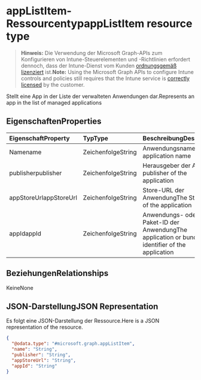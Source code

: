 # <a name="applistitem-resource-type"></a><span data-ttu-id="82a01-101">appListItem-Ressourcentyp</span><span class="sxs-lookup"><span data-stu-id="82a01-101">appListItem resource type</span></span>

> <span data-ttu-id="82a01-102">**Hinweis:** Die Verwendung der Microsoft Graph-APIs zum Konfigurieren von Intune-Steuerelementen und -Richtlinien erfordert dennoch, dass der Intune-Dienst vom Kunden [ordnungsgemäß lizenziert](https://go.microsoft.com/fwlink/?linkid=839381) ist.</span><span class="sxs-lookup"><span data-stu-id="82a01-102">**Note:** Using the Microsoft Graph APIs to configure Intune controls and policies still requires that the Intune service is [correctly licensed](https://go.microsoft.com/fwlink/?linkid=839381) by the customer.</span></span>

<span data-ttu-id="82a01-103">Stellt eine App in der Liste der verwalteten Anwendungen dar.</span><span class="sxs-lookup"><span data-stu-id="82a01-103">Represents an app in the list of managed applications</span></span>
## <a name="properties"></a><span data-ttu-id="82a01-104">Eigenschaften</span><span class="sxs-lookup"><span data-stu-id="82a01-104">Properties</span></span>
|<span data-ttu-id="82a01-105">Eigenschaft</span><span class="sxs-lookup"><span data-stu-id="82a01-105">Property</span></span>|<span data-ttu-id="82a01-106">Typ</span><span class="sxs-lookup"><span data-stu-id="82a01-106">Type</span></span>|<span data-ttu-id="82a01-107">Beschreibung</span><span class="sxs-lookup"><span data-stu-id="82a01-107">Description</span></span>|
|:---|:---|:---|
|<span data-ttu-id="82a01-108">Name</span><span class="sxs-lookup"><span data-stu-id="82a01-108">name</span></span>|<span data-ttu-id="82a01-109">Zeichenfolge</span><span class="sxs-lookup"><span data-stu-id="82a01-109">String</span></span>|<span data-ttu-id="82a01-110">Anwendungsname</span><span class="sxs-lookup"><span data-stu-id="82a01-110">The application name</span></span>|
|<span data-ttu-id="82a01-111">publisher</span><span class="sxs-lookup"><span data-stu-id="82a01-111">publisher</span></span>|<span data-ttu-id="82a01-112">Zeichenfolge</span><span class="sxs-lookup"><span data-stu-id="82a01-112">String</span></span>|<span data-ttu-id="82a01-113">Herausgeber der App</span><span class="sxs-lookup"><span data-stu-id="82a01-113">The publisher of the application</span></span>|
|<span data-ttu-id="82a01-114">appStoreUrl</span><span class="sxs-lookup"><span data-stu-id="82a01-114">appStoreUrl</span></span>|<span data-ttu-id="82a01-115">Zeichenfolge</span><span class="sxs-lookup"><span data-stu-id="82a01-115">String</span></span>|<span data-ttu-id="82a01-116">Store-URL der Anwendung</span><span class="sxs-lookup"><span data-stu-id="82a01-116">The Store URL of the application</span></span>|
|<span data-ttu-id="82a01-117">appId</span><span class="sxs-lookup"><span data-stu-id="82a01-117">appId</span></span>|<span data-ttu-id="82a01-118">Zeichenfolge</span><span class="sxs-lookup"><span data-stu-id="82a01-118">String</span></span>|<span data-ttu-id="82a01-119">Anwendungs- oder Paket-ID der Anwendung</span><span class="sxs-lookup"><span data-stu-id="82a01-119">The application or bundle identifier of the application</span></span>|

## <a name="relationships"></a><span data-ttu-id="82a01-120">Beziehungen</span><span class="sxs-lookup"><span data-stu-id="82a01-120">Relationships</span></span>
<span data-ttu-id="82a01-121">Keine</span><span class="sxs-lookup"><span data-stu-id="82a01-121">None</span></span>
## <a name="json-representation"></a><span data-ttu-id="82a01-122">JSON-Darstellung</span><span class="sxs-lookup"><span data-stu-id="82a01-122">JSON Representation</span></span>
<span data-ttu-id="82a01-123">Es folgt eine JSON-Darstellung der Ressource.</span><span class="sxs-lookup"><span data-stu-id="82a01-123">Here is a JSON representation of the resource.</span></span>
<!--{
  "blockType": "resource",
  "@odata.type": "microsoft.graph.appListItem"
}-->
``` json
{
  "@odata.type": "#microsoft.graph.appListItem",
  "name": "String",
  "publisher": "String",
  "appStoreUrl": "String",
  "appId": "String"
}
```








